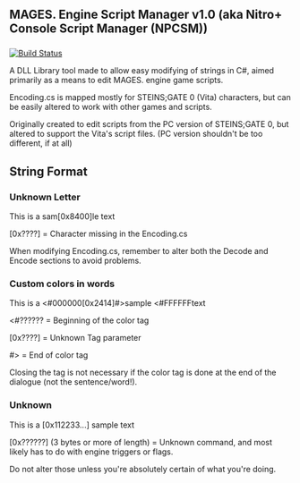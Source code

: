 ## MAGES. Engine Script Manager v1.0 (aka Nitro+ Console Script Manager (NPCSM))
### 
[![Build Status](https://travis-ci.org/ForumHulp/pageaddon.svg?branch=master)](http://vnx.uvnworks.com)

A DLL Library tool made to allow easy modifying of strings in C#, aimed primarily as a means to edit MAGES. engine game scripts.

Encoding.cs is mapped mostly for STEINS;GATE 0 (Vita) characters, but can be easily altered to work with other games and scripts.

Originally created to edit scripts from the PC version of STEINS;GATE 0, but altered to support the Vita's script files. (PC version shouldn't be too different, if at all)


## String Format

### Unknown Letter
This is a sam[0x8400]le text

[0x????] = Character missing in the Encoding.cs

When modifying Encoding.cs, remember to alter both the Decode and Encode sections to avoid problems.


### Custom colors in words
This is a <#000000[0x2414]#>sample <#FFFFFFtext

<#?????? = Beginning of the color tag

[0x????] = Unknown Tag parameter

\#> = End of color tag

Closing the tag is not necessary if the color tag is done at the end of the dialogue (not the sentence/word!).


### Unknown
This is a [0x112233...] sample text

[0x??????] \(3 bytes or more of length) = Unknown command, and most likely has to do with engine triggers or flags.

Do not alter those unless you're absolutely certain of what you're doing.
